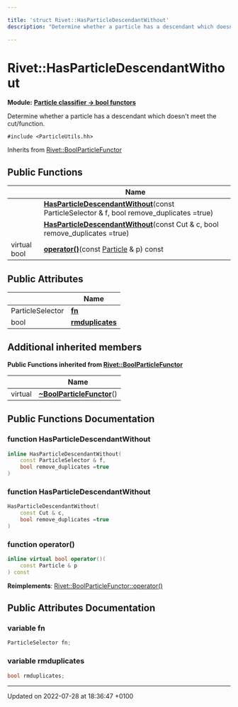 ```yaml
---

title: 'struct Rivet::HasParticleDescendantWithout'
description: "Determine whether a particle has a descendant which doesn't meet the cut/function. "

---
```


# Rivet::HasParticleDescendantWithout

**Module:** **[Particle classifier -> bool functors](/documentation/code/modules/group__particleutils__p2bool/)**



Determine whether a particle has a descendant which doesn't meet the cut/function. 


`#include <ParticleUtils.hh>`

Inherits from [Rivet::BoolParticleFunctor](/documentation/code/classes/structrivet_1_1boolparticlefunctor/)

## Public Functions

|                | Name           |
| -------------- | -------------- |
| | **[HasParticleDescendantWithout](/documentation/code/classes/structrivet_1_1hasparticledescendantwithout/#function-hasparticledescendantwithout)**(const ParticleSelector & f, bool remove_duplicates =true) |
| | **[HasParticleDescendantWithout](/documentation/code/classes/structrivet_1_1hasparticledescendantwithout/#function-hasparticledescendantwithout)**(const Cut & c, bool remove_duplicates =true) |
| virtual bool | **[operator()](/documentation/code/classes/structrivet_1_1hasparticledescendantwithout/#function-operator())**(const <a href="/documentation/code/classes/classrivet_1_1particle/">Particle</a> & p) const |

## Public Attributes

|                | Name           |
| -------------- | -------------- |
| ParticleSelector | **[fn](/documentation/code/classes/structrivet_1_1hasparticledescendantwithout/#variable-fn)**  |
| bool | **[rmduplicates](/documentation/code/classes/structrivet_1_1hasparticledescendantwithout/#variable-rmduplicates)**  |

## Additional inherited members

**Public Functions inherited from [Rivet::BoolParticleFunctor](/documentation/code/classes/structrivet_1_1boolparticlefunctor/)**

|                | Name           |
| -------------- | -------------- |
| virtual | **[~BoolParticleFunctor](/documentation/code/classes/structrivet_1_1boolparticlefunctor/#function-~boolparticlefunctor)**() |


## Public Functions Documentation

### function HasParticleDescendantWithout

```cpp
inline HasParticleDescendantWithout(
    const ParticleSelector & f,
    bool remove_duplicates =true
)
```


### function HasParticleDescendantWithout

```cpp
HasParticleDescendantWithout(
    const Cut & c,
    bool remove_duplicates =true
)
```


### function operator()

```cpp
inline virtual bool operator()(
    const Particle & p
) const
```


**Reimplements**: [Rivet::BoolParticleFunctor::operator()](/documentation/code/classes/structrivet_1_1boolparticlefunctor/#function-operator())


## Public Attributes Documentation

### variable fn

```cpp
ParticleSelector fn;
```


### variable rmduplicates

```cpp
bool rmduplicates;
```


-------------------------------

Updated on 2022-07-28 at 18:36:47 +0100
